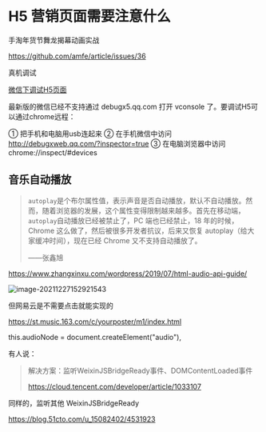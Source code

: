 # H5 营销页面需要注意什么

手淘年货节舞龙揭幕动画实战

https://github.com/amfe/article/issues/36



真机调试

[微信下调试H5页面](https://segmentfault.com/a/1190000018407990)





最新版的微信已经不支持通过 debugx5.qq.com 打开 vconsole 了。要调试H5可以通过chrome远程：

① 把手机和电脑用usb连起来
② 在手机微信中访问  http://debugxweb.qq.com/?inspector=true
③ 在电脑浏览器中访问 chrome://inspect/#devices 







## 音乐自动播放

> `autoplay`是个布尔属性值，表示声音是否自动播放，默认不自动播放。然而，随着浏览器的发展，这个属性变得限制越来越多。首先在移动端，`autoplay`自动播放已经被禁止了，PC 端也已经禁止，18 年的时候，Chrome 这么做了，然后被很多开发者抗议，后来又恢复 autoplay（给大家缓冲时间），现在已经 Chrome 又不支持自动播放了。
>
> ——张鑫旭

https://www.zhangxinxu.com/wordpress/2019/07/html-audio-api-guide/

![image-20211227152921543](https://s2.loli.net/2021/12/27/F1kX7iAUxwv94pD.png)

但网易云是不需要点击就能实现的

https://st.music.163.com/c/yourposter/m1/index.html

 this.audioNode = document.createElement("audio"),

有人说：

> 解决方案：监听WeixinJSBridgeReady事件、DOMContentLoaded事件
>
> https://cloud.tencent.com/developer/article/1033107

同样的，监听其他 WeixinJSBridgeReady

https://blog.51cto.com/u_15082402/4531923
